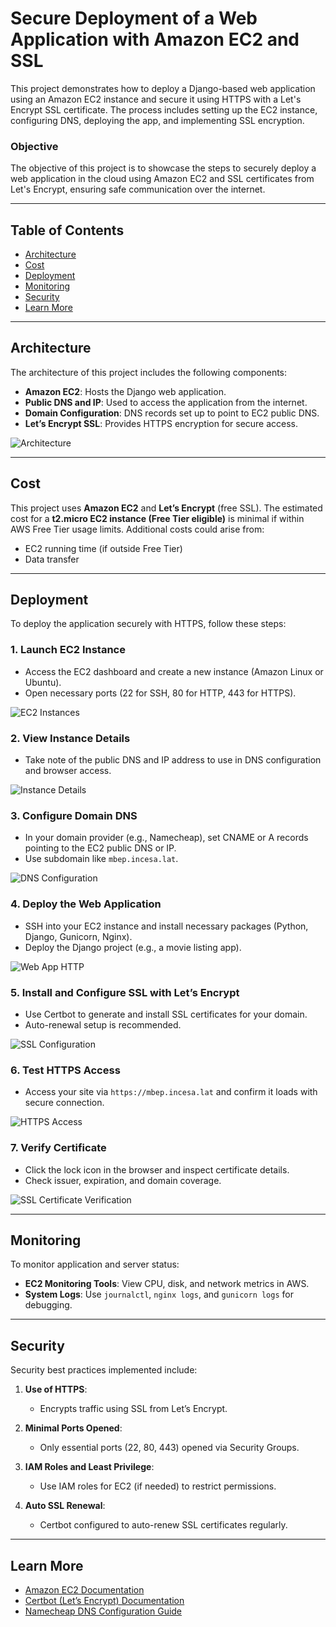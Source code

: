 # Secure Deployment of a Web Application with Amazon EC2 and SSL

This project demonstrates how to deploy a Django-based web application using an Amazon EC2 instance and secure it using HTTPS with a Let's Encrypt SSL certificate. The process includes setting up the EC2 instance, configuring DNS, deploying the app, and implementing SSL encryption.

### Objective

The objective of this project is to showcase the steps to securely deploy a web application in the cloud using Amazon EC2 and SSL certificates from Let's Encrypt, ensuring safe communication over the internet.

---

## Table of Contents

- [Architecture](#architecture)
- [Cost](#cost)
- [Deployment](#deployment)
- [Monitoring](#monitoring)
- [Security](#security)
- [Learn More](#learn-more)

---

## Architecture

The architecture of this project includes the following components:

- **Amazon EC2**: Hosts the Django web application.
- **Public DNS and IP**: Used to access the application from the internet.
- **Domain Configuration**: DNS records set up to point to EC2 public DNS.
- **Let’s Encrypt SSL**: Provides HTTPS encryption for secure access.

![Architecture](images/architecture.jpg)

---

## Cost

This project uses **Amazon EC2** and **Let’s Encrypt** (free SSL). The estimated cost for a **t2.micro EC2 instance (Free Tier eligible)** is minimal if within AWS Free Tier usage limits. Additional costs could arise from:

- EC2 running time (if outside Free Tier)
- Data transfer

---

## Deployment

To deploy the application securely with HTTPS, follow these steps:

### 1. **Launch EC2 Instance**

- Access the EC2 dashboard and create a new instance (Amazon Linux or Ubuntu).
- Open necessary ports (22 for SSH, 80 for HTTP, 443 for HTTPS).

![EC2 Instances](images/launchInstance.jpg)

### 2. **View Instance Details**

- Take note of the public DNS and IP address to use in DNS configuration and browser access.

![Instance Details](images/instanceDetails.jpg)

### 3. **Configure Domain DNS**

- In your domain provider (e.g., Namecheap), set CNAME or A records pointing to the EC2 public DNS or IP.
- Use subdomain like `mbep.incesa.lat`.

![DNS Configuration](images/cname.jpg)

### 4. **Deploy the Web Application**

- SSH into your EC2 instance and install necessary packages (Python, Django, Gunicorn, Nginx).
- Deploy the Django project (e.g., a movie listing app).

![Web App HTTP](images/deploy.jpg)

### 5. **Install and Configure SSL with Let’s Encrypt**

- Use Certbot to generate and install SSL certificates for your domain.
- Auto-renewal setup is recommended.

![SSL Configuration](images/ssl.jpg)

### 6. **Test HTTPS Access**

- Access your site via `https://mbep.incesa.lat` and confirm it loads with secure connection.

![HTTPS Access](images/test.jpg)

### 7. **Verify Certificate**

- Click the lock icon in the browser and inspect certificate details.
- Check issuer, expiration, and domain coverage.

![SSL Certificate Verification](images/verify.jpg)

---

## Monitoring

To monitor application and server status:

- **EC2 Monitoring Tools**: View CPU, disk, and network metrics in AWS.
- **System Logs**: Use `journalctl`, `nginx logs`, and `gunicorn logs` for debugging.

---

## Security

Security best practices implemented include:

1. **Use of HTTPS**:

   - Encrypts traffic using SSL from Let’s Encrypt.

2. **Minimal Ports Opened**:

   - Only essential ports (22, 80, 443) opened via Security Groups.

3. **IAM Roles and Least Privilege**:

   - Use IAM roles for EC2 (if needed) to restrict permissions.

4. **Auto SSL Renewal**:
   - Certbot configured to auto-renew SSL certificates regularly.

---

## Learn More

- [Amazon EC2 Documentation](https://docs.aws.amazon.com/ec2/)
- [Certbot (Let’s Encrypt) Documentation](https://certbot.eff.org/)
- [Namecheap DNS Configuration Guide](https://www.namecheap.com/support/knowledgebase/)
